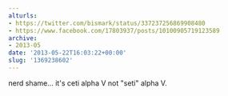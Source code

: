```yaml
---
alturls:
- https://twitter.com/bismark/status/337237256869908480
- https://www.facebook.com/17803937/posts/10100905719123589
archive:
- 2013-05
date: '2013-05-22T16:03:22+00:00'
slug: '1369238602'
---
```


nerd shame... it's ceti alpha V not "seti" alpha V.

